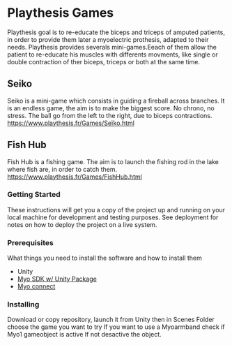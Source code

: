 # Playthesis Games

Playthesis goal is to re-educate the biceps and triceps of amputed patients, in order to provide them later a myoelectric prothesis, adapted to their needs.
Playthesis provides severals mini-games.Eeach of them allow the patient to re-educate his muscles with differents movments, like single or double contraction of ther biceps, triceps or both at the same time. 

## Seiko

Seiko is a mini-game which consists in guiding a fireball across branches. It is an endless game, the aim is to make the biggest score. No chrono, no stress. The ball go from the left to the right, due to biceps contractions. 
https://www.playthesis.fr/Games/Seïko.html

## Fish Hub

Fish Hub is a fishing game. The aim is to launch the fishing rod in the lake where fish are, in order to catch them. 
https://www.playthesis.fr/Games/FishHub.html

### Getting Started

These instructions will get you a copy of the project up and running on your local machine for development and testing purposes. See deployment for notes on how to deploy the project on a live system.

### Prerequisites

What things you need to install the software and how to install them


 - Unity
 - <a href="https://support.getmyo.com/hc/en-us/articles/360018409792-Myo-Connect-SDK-and-firmware-downloads">Myo SDK w/ Unity Package</a>
 - <a href="https://support.getmyo.com/hc/en-us/articles/360018409792-Myo-Connect-SDK-and-firmware-downloads">Myo connect</a>


### Installing

Download or copy repository, launch it from Unity then in Scenes Folder choose the game you want to try
If you want to use a Myoarmband check if Myo1 gameobject is active
If not desactive the object.
